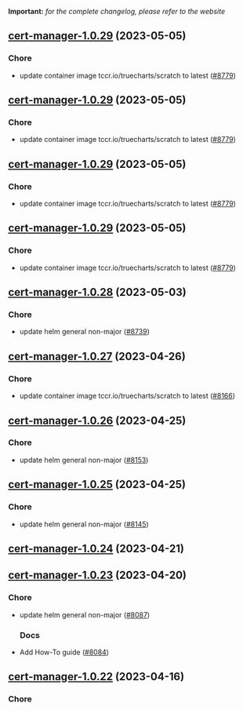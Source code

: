 **Important:**
*for the complete changelog, please refer to the website*




## [cert-manager-1.0.29](https://github.com/truecharts/charts/compare/cert-manager-1.0.28...cert-manager-1.0.29) (2023-05-05)

### Chore

- update container image tccr.io/truecharts/scratch to latest ([#8779](https://github.com/truecharts/charts/issues/8779))
  
  


## [cert-manager-1.0.29](https://github.com/truecharts/charts/compare/cert-manager-1.0.28...cert-manager-1.0.29) (2023-05-05)

### Chore

- update container image tccr.io/truecharts/scratch to latest ([#8779](https://github.com/truecharts/charts/issues/8779))
  
  


## [cert-manager-1.0.29](https://github.com/truecharts/charts/compare/cert-manager-1.0.28...cert-manager-1.0.29) (2023-05-05)

### Chore

- update container image tccr.io/truecharts/scratch to latest ([#8779](https://github.com/truecharts/charts/issues/8779))
  
  


## [cert-manager-1.0.29](https://github.com/truecharts/charts/compare/cert-manager-1.0.28...cert-manager-1.0.29) (2023-05-05)

### Chore

- update container image tccr.io/truecharts/scratch to latest ([#8779](https://github.com/truecharts/charts/issues/8779))
  
  


## [cert-manager-1.0.28](https://github.com/truecharts/charts/compare/cert-manager-1.0.27...cert-manager-1.0.28) (2023-05-03)

### Chore

- update helm general non-major ([#8739](https://github.com/truecharts/charts/issues/8739))
  
  


## [cert-manager-1.0.27](https://github.com/truecharts/charts/compare/cert-manager-1.0.26...cert-manager-1.0.27) (2023-04-26)

### Chore

- update container image tccr.io/truecharts/scratch to latest ([#8166](https://github.com/truecharts/charts/issues/8166))
  
  


## [cert-manager-1.0.26](https://github.com/truecharts/charts/compare/cert-manager-1.0.25...cert-manager-1.0.26) (2023-04-25)

### Chore

- update helm general non-major ([#8153](https://github.com/truecharts/charts/issues/8153))
  
  


## [cert-manager-1.0.25](https://github.com/truecharts/charts/compare/cert-manager-1.0.24...cert-manager-1.0.25) (2023-04-25)

### Chore

- update helm general non-major ([#8145](https://github.com/truecharts/charts/issues/8145))
  
  


## [cert-manager-1.0.24](https://github.com/truecharts/charts/compare/cert-manager-1.0.23...cert-manager-1.0.24) (2023-04-21)




## [cert-manager-1.0.23](https://github.com/truecharts/charts/compare/cert-manager-1.0.22...cert-manager-1.0.23) (2023-04-20)

### Chore

- update helm general non-major ([#8087](https://github.com/truecharts/charts/issues/8087))
  
  ### Docs

- Add How-To guide ([#8084](https://github.com/truecharts/charts/issues/8084))
  
  


## [cert-manager-1.0.22](https://github.com/truecharts/charts/compare/cert-manager-1.0.21...cert-manager-1.0.22) (2023-04-16)

### Chore
